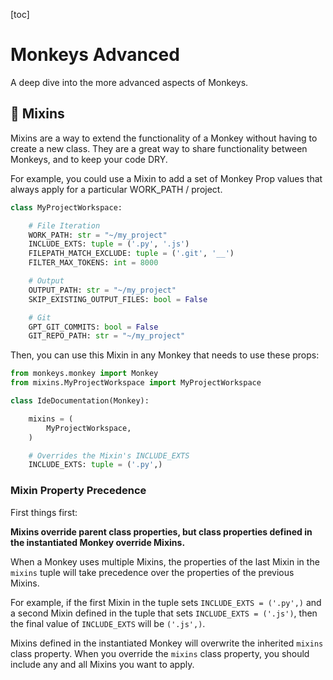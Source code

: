 [toc]
# Monkeys Advanced

A deep dive into the more advanced aspects of Monkeys.

## 🍹 Mixins

Mixins are a way to extend the functionality of a Monkey without having to create a new class. They are a great way to share functionality between Monkeys, and to keep your code DRY.

For example, you could use a Mixin to add a set of Monkey Prop values that always apply for a particular WORK_PATH / project.

```python
class MyProjectWorkspace:

    # File Iteration
    WORK_PATH: str = "~/my_project"
    INCLUDE_EXTS: tuple = ('.py', '.js')
    FILEPATH_MATCH_EXCLUDE: tuple = ('.git', '__')
    FILTER_MAX_TOKENS: int = 8000

    # Output
    OUTPUT_PATH: str = "~/my_project"
    SKIP_EXISTING_OUTPUT_FILES: bool = False

    # Git
    GPT_GIT_COMMITS: bool = False
    GIT_REPO_PATH: str = "~/my_project"
```

Then, you can use this Mixin in any Monkey that needs to use these props:

```python
from monkeys.monkey import Monkey
from mixins.MyProjectWorkspace import MyProjectWorkspace

class IdeDocumentation(Monkey):

    mixins = (
        MyProjectWorkspace,
    )

    # Overrides the Mixin's INCLUDE_EXTS
    INCLUDE_EXTS: tuple = ('.py',)
```

### Mixin Property Precedence

First things first:

**Mixins override parent class properties, but class properties defined in the instantiated Monkey override Mixins.**

When a Monkey uses multiple Mixins, the properties of the last Mixin in the `mixins` tuple will take precedence over the properties of the previous Mixins.

For example, if the first Mixin in the tuple sets `INCLUDE_EXTS = ('.py',)` and a second Mixin defined in the tuple that sets `INCLUDE_EXTS = ('.js')`, then the final value of `INCLUDE_EXTS` will be `('.js',)`.

Mixins defined in the instantiated Monkey will overwrite the inherited `mixins` class property. When you override the `mixins` class property, you should include any and all Mixins you want to apply.